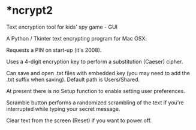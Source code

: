 # *ncrypt2
Text encryption tool for kids' spy game - GUI

A Python / Tkinter text encrypting program for Mac OSX. 

Requests a PIN on start-up (it's 2008). 

Uses a 4-digit encryption key to perform a substitution (Caeser) cipher.

Can save and open .txt files with embedded key (you may need to add the .txt suffix when saving). Default path is Users/Shared. 

At present there is no Setup function to enable setting user preferences.

Scramble button performs a randomized scrambling of the text if you're interrupted while typing your secret message. 

Clear text from the screen (Reset) if you want to power off.
